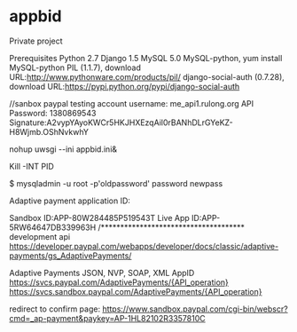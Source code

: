 appbid
======
Private project

Prerequisites
Python 2.7
Django 1.5
MySQL 5.0
MySQL-python, yum install MySQL-python
PIL (1.1.7), download URL:http://www.pythonware.com/products/pil/
django-social-auth (0.7.28), download URL:https://pypi.python.org/pypi/django-social-auth

//sanbox paypal testing account
username: me_api1.rulong.org
API Password: 1380869543
Signature:A2vypYAyoKWCr5HKJHXEzqAil0rBANhDLrGYeKZ-H8Wjmb.OShNvkwhY



nohup uwsgi --ini appbid.ini&

Kill -INT PID

$ mysqladmin -u root -p'oldpassword' password newpass


Adaptive payment application ID:

Sandbox ID:APP-80W284485P519543T
Live App ID:APP-5RW64647DB339963H
/*************************************
development api
https://developer.paypal.com/webapps/developer/docs/classic/adaptive-payments/gs_AdaptivePayments/

Adaptive Payments
JSON, NVP, SOAP, XML
AppID	https://svcs.paypal.com/AdaptivePayments/{API_operation}
https://svcs.sandbox.paypal.com/AdaptivePayments/{API_operation}

redirect to confirm page:
https://www.sandbox.paypal.com/cgi-bin/webscr?cmd=_ap-payment&paykey=AP-1HL82102R3357810C